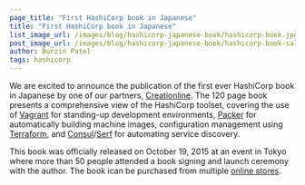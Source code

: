 ```yaml
---
page_title: "First HashiCorp book in Japanese"
title: "First HashiCorp book in Japanese"
list_image_url: /images/blog/hashicorp-japanese-book/hashicorp-book.jpg
post_image_url: /images/blog/hashicorp-japanese-book/hashicorp-book-sales.jpg
author: Burzin Patel
tags: hashicorp
---
```


We are excited to announce the publication of the first ever HashiCorp book in Japanese by one of our partners, [Creationline](http://www.creationline.com/en/).  The 120 page book presents a comprehensive view of the HashiCorp toolset, covering the use of [Vagrant](https://www.vagrantup.com) for standing-up development environments, [Packer](https://packer.io) for automatically building machine images, configuration management using [Terraform](https://terraform.io), and [Consul](https://consul.io)/[Serf](https://serfdom.io) for automating service discovery.

This book was officially released on October 19, 2015 at an event in Tokyo where more than 50 people attended a book signing and launch ceremony with the author. The book ican be purchased from multiple [online stores](http://book.impress.co.jp/books/1115101039).
